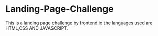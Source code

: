 # Landing-Page-Challenge
This is a landing page challenge by frontend.io 
the languages used are HTML,CSS AND JAVASCRIPT. 
